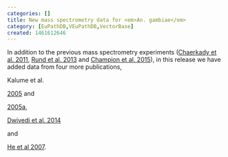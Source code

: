```yaml
---
categories: []
title: New mass spectrometry data for <em>An. gambiae</em>
category: [EuPathDB,VEuPathDB,VectorBase]
created: 1461612646
---
```

In addition to the previous mass spectrometry experiments (<a href="http://www.ncbi.nlm.nih.gov/pubmed/21795387">Chaerkady et al. 2011</a>, <a href="http://www.ncbi.nlm.nih.gov/pubmed/23986098/">Rund et al. 2013</a> and <a href="https://www.vectorbase.org/dataset/champion-et-al-2015-anopheles-gambiae-mass-spec-peptides">Champion et al. 2015</a>), in this release we have added data from four more publications, 

Kalume et al. 

<a href="http://www.ncbi.nlm.nih.gov/pubmed/16171517">2005</a> and 

<a href="http://www.ncbi.nlm.nih.gov/pubmed/16127729">2005a</a>,

<a href="http://www.ncbi.nlm.nih.gov/pubmed/24937107">Dwivedi et al. 2014</a>

and

<a href="http://www.ncbi.nlm.nih.gov/pubmed/17244542">He et al 2007</a>. 
